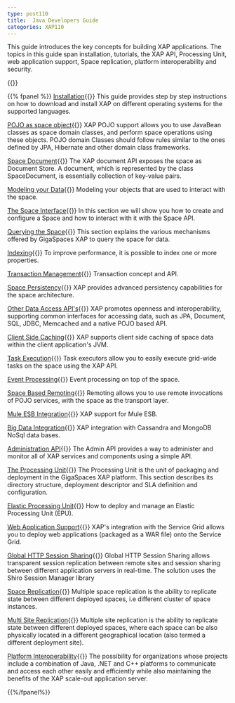 ```yaml
---
type: post110
title:  Java Developers Guide
categories: XAP110
---
```





This guide introduces the key concepts for building XAP applications. The topics in this guide span installation, tutorials, the XAP API, Processing Unit, web application support, Space replication, platform interoperability and security.



{{<wbr>}}

{{% fpanel %}}
[Installation](./installation.html){{<wbr>}}
This guide provides step by step instructions on how to download and install XAP on different operating systems for the supported languages.

[POJO as space object](./pojo-overview.html){{<wbr>}}
XAP POJO support allows you to use JavaBean classes as space domain classes, and perform space operations using these objects. POJO domain Classes should follow rules similar to the ones defined by JPA, Hibernate and other domain class frameworks.


[Space Document](./document-overview.html){{<wbr>}}
The XAP document API exposes the space as Document Store. A document, which is represented by the class SpaceDocument, is essentially collection of key-value pairs.

[Modeling your Data](./modeling-your-data.html){{<wbr>}}
Modeling your objects that are used to interact with the space.

[The Space Interface](./the-gigaspace-interface-overview.html){{<wbr>}}
In this section we will show you how to create and configure a Space and how to interact with it with the Space API.

[Querying the Space](./querying-the-space.html){{<wbr>}}
This section explains the various mechanisms offered by GigaSpaces XAP to query the space for data.

[Indexing](./indexing-overview.html){{<wbr>}}
To improve performance, it is possible to index one or more properties.

[Transaction Management](./transaction-overview.html){{<wbr>}}
Transaction concept and API.

[Space Persistency](./space-persistency-overview.html){{<wbr>}}
XAP provides advanced persistency capabilities for the space architecture.

[Other Data Access API's](./other-data-access-apis.html){{<wbr>}}
XAP promotes openness and interoperability, supporting common interfaces for accessing data, such as JPA, Document, SQL, JDBC, Memcached and a native POJO based API.

[Client Side Caching](./client-side-caching.html){{<wbr>}}
XAP supports client side caching of space data within the client application's JVM.

[Task Execution](./task-execution-overview.html){{<wbr>}}
Task executors allow you to easily execute grid-wide tasks on the space using the XAP API.

[Event Processing](./event-processing.html){{<wbr>}}
Event processing on top of the space.

[Space Based Remoting](./space-based-remoting-overview.html){{<wbr>}}
Remoting allows you to use remote invocations of POJO services, with the space as the transport layer.


[Mule ESB Integration](./mule-esb.html){{<wbr>}}
XAP  support for Mule ESB.

[Big Data Integration](./big-data.html){{<wbr>}}
XAP integration with Cassandra and MongoDB NoSql data bases.

[Administration API](./administration-and-monitoring-overview.html){{<wbr>}}
The Admin API provides a way to administer and monitor all of XAP services and components using a simple API.

[The Processing Unit](./the-processing-unit-overview.html){{<wbr>}}
The Processing Unit is the unit of packaging and deployment in the GigaSpaces XAP platform. This section describes its directory structure, deployment descriptor and SLA definition and configuration.

[Elastic Processing Unit](./elastic-processing-unit-overview.html){{<wbr>}}
How to deploy and manage an Elastic Processing Unit (EPU).

[Web Application Support](./web-application-overview.html){{<wbr>}}
XAP's integration with the Service Grid allows you to deploy web applications (packaged as a WAR file) onto the Service Grid.

[Global HTTP Session Sharing](./global-http-session-sharing-overview.html){{<wbr>}}
Global HTTP Session Sharing allows transparent session replication between remote sites and session sharing between different application servers in real-time. The solution uses the Shiro Session Manager library


[Space Replication](./multi-space-replication-overview.html){{<wbr>}}
Multiple space replication is the ability to replicate state between different deployed spaces, i.e different cluster of space instances.

[Multi Site Replication](./multi-site-replication-overview.html){{<wbr>}}
Multiple site replication is the ability to replicate state between different deployed spaces, where each space can be also physically located in a different geographical location (also termed a different deployment site).

[Platform Interoperability](./interoperability-overview.html){{<wbr>}}
The possibility for organizations whose projects include a combination of Java, .NET and C++ platforms to communicate and access each other easily and efficiently while also maintaining the benefits of the XAP scale-out application server.

{{%/fpanel%}}

